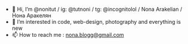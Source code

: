- 👋 Hi, I’m @nonitut / ig: @tutnoni / tg: @incognitolol / Nona Arakelian / Нона Аракелян
- 👀 I’m interested in code, web-design, photography and everything is new 
- 📫 How to reach me :  nona.blogg@gmail.com

